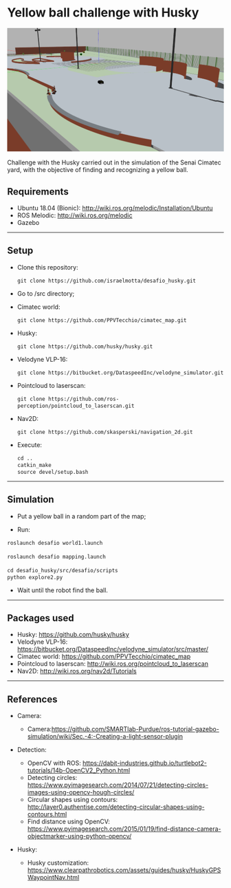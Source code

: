# Yellow ball challenge with Husky

![alt text](https://raw.githubusercontent.com/israelmotta/desafio_husky/master/src/desafio/fig/HuskyMap.png)


Challenge with the Husky carried out in the simulation of the Senai Cimatec yard, with the objective of finding and recognizing a yellow ball.


## Requirements

* Ubuntu 18.04 (Bionic): http://wiki.ros.org/melodic/Installation/Ubuntu
* ROS Melodic: http://wiki.ros.org/melodic
* Gazebo
---


## Setup

* Clone this repository:

  ```
  git clone https://github.com/israelmotta/desafio_husky.git
  ```
  
* Go to /src directory;

* Cimatec world:

  ```
  git clone https://github.com/PPVTecchio/cimatec_map.git
  ```

* Husky:

  ```
  git clone https://github.com/husky/husky.git
  ```

* Velodyne VLP-16:

  ```
  git clone https://bitbucket.org/DataspeedInc/velodyne_simulator.git
  ```

* Pointcloud to laserscan:

  ```
  git clone https://github.com/ros-perception/pointcloud_to_laserscan.git
  ```

* Nav2D:

  ```
  git clone https://github.com/skasperski/navigation_2d.git
  ```

* Execute:
 
  ```
  cd ..
  catkin_make
  source devel/setup.bash
  ```
 ---
 
 
 ## Simulation
 
 * Put a yellow ball in a random part of the map;

 
 * Run:
 
  ```
  roslaunch desafio world1.launch
  
  roslaunch desafio mapping.launch
  
  cd desafio_husky/src/desafio/scripts
  python explore2.py
  ```
 
 * Wait until the robot find the ball.
---


## Packages used

* Husky: https://github.com/husky/husky
* Velodyne VLP-16: https://bitbucket.org/DataspeedInc/velodyne_simulator/src/master/
* Cimatec world: https://github.com/PPVTecchio/cimatec_map
* Pointcloud to laserscan: http://wiki.ros.org/pointcloud_to_laserscan
* Nav2D: http://wiki.ros.org/nav2d/Tutorials
---


## References

* Camera:

  * Camera:https://github.com/SMARTlab-Purdue/ros-tutorial-gazebo-simulation/wiki/Sec.-4:-Creating-a-light-sensor-plugin

* Detection:

  * OpenCV with ROS: https://dabit-industries.github.io/turtlebot2-tutorials/14b-OpenCV2_Python.html
  * Detecting circles: https://www.pyimagesearch.com/2014/07/21/detecting-circles-images-using-opencv-hough-circles/
  * Circular shapes using contours: http://layer0.authentise.com/detecting-circular-shapes-using-contours.html
  * Find distance using OpenCV: https://www.pyimagesearch.com/2015/01/19/find-distance-camera-objectmarker-using-python-opencv/

* Husky:

  * Husky customization: https://www.clearpathrobotics.com/assets/guides/husky/HuskyGPSWaypointNav.html

